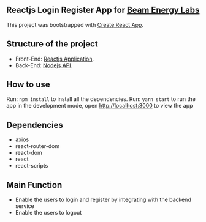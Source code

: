 ## Reactjs Login Register App for [Beam Energy Labs](https://beamenergy.solar/)

This project was bootstrapped with [Create React App](https://github.com/facebookincubator/create-react-app).


## Structure of the project
- Front-End: [Reactjs Application](https://github.com/facebookincubator/create-react-app).
- Back-End: [Nodejs API](https://github.com/mitni455/nodejs-jwt-authentication).

## How to use
Run: `npm install` to install all the dependencies.
Run: `yarn start` to run the app in the development mode, open [http://localhost:3000](http://localhost:3000) to view the app

## Dependencies
- axios
- react-router-dom
- react-dom
- react
- react-scripts

## Main Function
- Enable the users to login and register by integrating with the backend service
- Enable the users to logout
